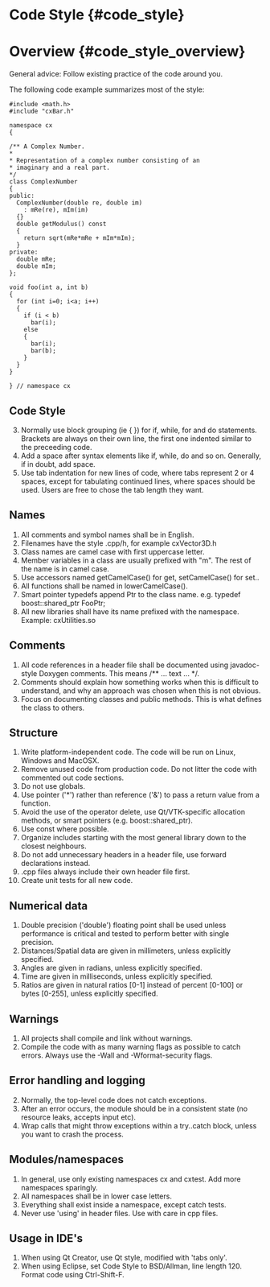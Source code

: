 Code Style {#code_style}
===========================================================

Overview {#code_style_overview}
===========================================================

General advice: Follow existing practice of the code around you.

The following code example summarizes most of the style:

    #include <math.h>
    #include "cxBar.h"

    namespace cx
    {

    /** A Complex Number.
    * 
    * Representation of a complex number consisting of an 
    * imaginary and a real part.
    */
    class ComplexNumber
    {
    public:
      ComplexNumber(double re, double im)
        : mRe(re), mIm(im)
      {}
      double getModulus() const
      {
        return sqrt(mRe*mRe + mIm*mIm);
      }
    private:
      double mRe;
      double mIm;
    };

    void foo(int a, int b)
    {
      for (int i=0; i<a; i++)
      {
        if (i < b)
          bar(i);
        else
        {
          bar(i);
          bar(b);
        }
      }
    }

    } // namespace cx

Code Style 
-----------------------------
3. Normally use block grouping (ie { }) for if, while, for and do statements. 
   Brackets are always on their own line, the first one indented similar to the 
   preceeding code. 
4. Add a space after syntax elements like if, while, do and so on. Generally, 
   if in doubt, add space. 
5. Use tab indentation for new lines of code, where tabs represent 2 or 4 
   spaces, except for tabulating continued lines, where spaces should be used. 
   Users are free to chose the tab length they want.

Names 
-----------------------------
1. All comments and symbol names shall be in English.
2. Filenames have the style <moduleprefix><classname>.cpp/h, for example cxVector3D.h 
3. Class names are camel case with first uppercase letter.
4. Member variables in a class are usually prefixed with "m". The rest of the name is in camel case. 
5. Use accessors named getCamelCase() for get, setCamelCase() for set.. 
6. All functions shall be named in lowerCamelCase(). 
7. Smart pointer typedefs append Ptr to the class name. e.g. typedef boost::shared_ptr FooPtr; 
8. All new libraries shall have its name prefixed with the namespace. Example: cxUtilities.so 

Comments
-----------------------------
1. All code references in a header file shall be documented using javadoc-style 
   Doxygen comments. This means /** ... text ... */. 
2. Comments should explain how something works when this is difficult to 
   understand, and why an approach was chosen when this is not obvious. 
3. Focus on documenting classes and public methods. This is what defines the 
   class to others. 

Structure 
-----------------------------
1. Write platform-independent code. The code will be run on Linux, Windows and MacOSX.
2. Remove unused code from production code. Do not litter the code with commented out code sections. 
3. Do not use globals. 
4. Use pointer ('*') rather than reference ('&') to pass a return value from a function. 
5. Avoid the use of the operator delete, use Qt/VTK-specific allocation methods, or smart pointers (e.g. boost::shared_ptr).
6. Use const where possible.
7. Organize includes starting with the most general library down to the closest neighbours.
8. Do not add unnecessary headers in a header file, use forward declarations instead. 
9. .cpp files always include their own header file first. 
10. Create unit tests for all new code. 

Numerical data 
-----------------------------
1. Double precision ('double') floating point shall be used unless performance 
   is critical and tested to perform better with single precision. 
2. Distances/Spatial data are given in millimeters, unless explicitly specified. 
3. Angles are given in radians, unless explicitly specified. 
4. Time are given in milliseconds, unless explicitly specified. 
5. Ratios are given in natural ratios [0-1] instead of percent [0-100] or 
   bytes [0-255], unless explicitly specified.

Warnings 
-----------------------------
1. All projects shall compile and link without warnings. 
2. Compile the code with as many warning flags as possible to catch errors. Always use the -Wall and -Wformat-security flags. 

Error handling and logging
-----------------------------
2. Normally, the top-level code does not catch exceptions. 
1. After an error occurs, the module should be in a consistent state (no resource leaks, accepts input etc). 
3. Wrap calls that might throw exceptions within a try..catch block, unless you want to crash the process. 

Modules/namespaces 
-----------------------------
1. In general, use only existing namespaces cx and cxtest. Add more namespaces sparingly.
3. All namespaces shall be in lower case letters. 
4. Everything shall exist inside a namespace, except catch tests.
6. Never use 'using' in header files. Use with care in cpp files. 
   
Usage in IDE's 
-----------------------------
1. When using Qt Creator, use Qt style, modified with 'tabs only'.
2. When using Eclipse, set Code Style to BSD/Allman, line length 120. Format code using Ctrl-Shift-F. 
   